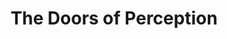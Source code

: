 ---
title: "The Doors of Perception"
cc-type: hashtag
hashtag: "the-doors-of-perception"
authors:
  - Aldous Huxley
tags:
  - Book
  - Mescaline
  - Trip Report
  - Aldous Huxley
  - Psychedelic
---